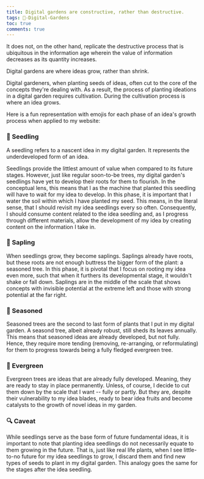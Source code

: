```yaml
---
title: Digital gardens are constructive, rather than destructive.
tags: 🌱-Digital-Gardens
toc: true
comments: true
---
```


It does not, on the other hand, replicate the destructive process that is ubiquitous in the information age wherein the value of information decreases as its quantity increases.

Digital gardens are where ideas grow, rather than shrink. 

Digital gardeners, when planting seeds of ideas, often cut to the core of the concepts they're dealing with. As a result, the process of planting ideations in a digital garden requires cultivation. During the cultivation process is where an idea grows.

Here is a fun representation with emojis for each phase of an idea's growth process when applied to my website:

### 🌱 Seedling
A seedling refers to a nascent idea in my digital garden. It represents the underdeveloped form of an idea. 

Seedlings provide the littlest amount of value when compared to its future stages. However, just like regular soon-to-be trees, my digital garden's seedlings have yet to develop their roots for them to flourish. In the conceptual lens, this means that I as the machine that planted this seedling will have to wait for my idea to develop. In this phase, it is important that I water the soil within which I have planted my seed. This means, in the literal sense, that I should revisit my idea seedlings every so often. Consequently, I should consume content related to the idea seedling and, as I progress through different materials, allow the development of my idea by creating content on the information I take in.

### 🌿 Sapling
When seedlings grow, they become saplings. Saplings already have roots, but these roots are not enough buttress the bigger form of the plant: a seasoned tree. In this phase, it is pivotal that I focus on rooting my idea even more, such that when it furthers its developmental stage, it wouldn't shake or fall down. Saplings are in the middle of the  scale that shows concepts with invisible potential at the extreme left and those with strong potential at the far right.

###  🌳 Seasoned
Seasoned trees are the second to last form of plants that I put in my digital garden. A seasond tree, albeit already robust, still sheds its leaves annually. This means that seasoned ideas are already developed, but not fully. Hence, they require more tending (removing, re-arranging, or reformulating) for them to progress towards being a fully fledged evergreen tree. 

###  🌲 Evergreen
Evergreen trees are ideas that are already fully developed. Meaning, they are ready to stay in place permanently. Unless, of course, I decide to cut them down by the scale that I want -- fully or partly. But they are, despite their vulnerability to my idea blades, ready to bear idea fruits and become catalysts to the growth of novel ideas in my garden. 

### 🔍 Caveat

While seedlings serve as the base form of future fundamental ideas, it is important to note that planting idea seedlings do not necessarily equate to them growing in the future. That is, just like real life plants, when I see little-to-no future for my idea seedlings to grow, I discard them and find new types of seeds to plant in my digital garden. This analogy goes the same for the stages after the idea seedling.

